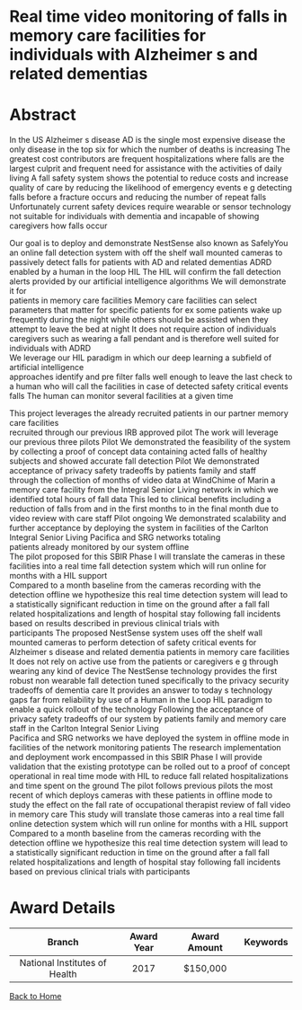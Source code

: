 
Real time video monitoring of falls in memory care facilities for individuals with Alzheimer s and related dementias
====================================================================================================================

# Abstract


In the US  Alzheimer s disease  AD  is the single most expensive disease  the only disease in the 
top six for which the number of deaths is increasing  The greatest cost contributors are frequent 
hospitalizations  where falls are the largest culprit  and frequent need for assistance with the 
activities of daily living  A fall safety system shows the potential to reduce costs and increase 
quality of care by reducing the likelihood of emergency events  e g   detecting falls before a 
fracture occurs and reducing the number of repeat falls   Unfortunately  current safety devices 
require wearable or sensor technology not suitable for individuals with dementia and incapable of 
showing caregivers how falls occur 

Our goal is to deploy and demonstrate NestSense  also known as SafelyYou   an online fall detection 
system with off the shelf wall mounted cameras to passively detect falls for patients with AD and 
related dementias  ADRD   enabled by a human in the loop  HIL   The HIL will confirm the fall 
detection alerts provided by our artificial intelligence algorithms  We will demonstrate it for     
patients in    memory care facilities  Memory care facilities can select parameters that matter for 
specific patients  for ex   some patients wake up frequently during the night while others should 
be assisted when they attempt to leave the bed at night  It does not require action of individuals 
  caregivers such as wearing a fall pendant and is therefore well suited for individuals with ADRD  
We leverage our HIL paradigm  in which our deep learning  a subfield of artificial intelligence  
approaches identify and pre filter falls well enough to leave the last check to a human  who will 
call the facilities in case of detected safety critical events  falls   The human can monitor 
several facilities at a given time 

This project leverages the already recruited     patients in our partner    memory care facilities  
recruited through our previous  IRB approved  pilot  The work will leverage our previous three 
pilots 
  Pilot    We demonstrated the feasibility of the system by collecting a proof of concept data 
containing     acted falls of healthy subjects and showed accurate fall detection 
  Pilot    We demonstrated acceptance of privacy safety tradeoffs by patients  family and staff  
through the collection of   months of video data at WindChime of Marin  a memory care facility from 
the Integral Senior Living network  in which we identified   total hours of fall data  This led to 
clinical benefits including a reduction of falls from    and    in the first   months to   in the 
final month  due to video review with care staff 
  Pilot    ongoing   We demonstrated scalability and further acceptance by deploying the system in 
   facilities of the Carlton  Integral Senior Living  Pacifica and SRG networks  totaling     
patients already monitored by our system  offline  
The pilot proposed for this SBIR Phase I will translate the     cameras in these facilities into a 
real time fall detection system which will run online for   months with a      HIL support  
Compared to a   month baseline from the     cameras recording with the detection offline  we 
hypothesize this real time detection system will lead to a statistically significant reduction in 
time on the ground after a fall  fall related hospitalizations  and length of hospital stay 
following fall incidents based on results described in previous clinical trials with      
participants        The proposed NestSense system uses off the shelf wall mounted cameras to perform detection of 
safety critical events for Alzheimer s disease and related dementia patients in memory care 
facilities  It does not rely on active use from the patients or caregivers  e g   through wearing 
any kind of device   The NestSense technology provides the first robust non wearable fall detection 
tuned specifically to the privacy security tradeoffs of dementia care  It provides an answer to 
today s technology gaps  far from      reliability  by use of a Human in the Loop  HIL  paradigm to 
enable a quick rollout of the technology  Following the acceptance of privacy safety tradeoffs of 
our system by patients  family  and memory care staff in the Carlton  Integral Senior Living  
Pacifica and SRG networks  we have deployed the system in offline mode in    facilities of the 
network  monitoring     patients  The research  implementation  and deployment work encompassed in 
this SBIR Phase I will provide validation that the existing prototype can be rolled out to a proof 
of concept  operational in real time mode  with HIL  to reduce fall related hospitalizations and 
time spent on the ground  The pilot follows   previous pilots  the most recent of which deploys 
cameras with these     patients in offline mode to study the effect on the fall rate of 
occupational therapist review of fall video in memory care  This study will translate those cameras 
into a real time fall  online  detection system which will run online for   months with a      HIL 
support  Compared to a   month baseline from the cameras recording with the detection offline  we 
hypothesize this real time detection system will lead to a statistically significant reduction in 
time on the ground after a fall  fall related hospitalizations  and length of hospital stay 
following fall incidents based on previous clinical trials with      participants  

# Award Details

|Branch|Award Year|Award Amount|Keywords|
| :---: | :---: | :---: | :---: |
|National Institutes of Health|2017|$150,000||
  
  


[Back to Home](https://github.com/chrischow/dod_sbir_awards/JH/#2372)